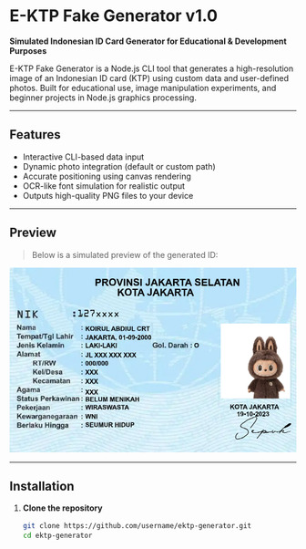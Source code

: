 # E-KTP Fake Generator v1.0

**Simulated Indonesian ID Card Generator for Educational & Development Purposes**

E-KTP Fake Generator is a Node.js CLI tool that generates a high-resolution image of an Indonesian ID card (KTP) using custom data and user-defined photos. Built for educational use, image manipulation experiments, and beginner projects in Node.js graphics processing.

---

## Features

- Interactive CLI-based data input
- Dynamic photo integration (default or custom path)
- Accurate positioning using canvas rendering
- OCR-like font simulation for realistic output
- Outputs high-quality PNG files to your device

---

## Preview

> Below is a simulated preview of the generated ID:

![preview](./result.png)

---

## Installation

1. **Clone the repository**
   ```bash
   git clone https://github.com/username/ektp-generator.git
   cd ektp-generator
